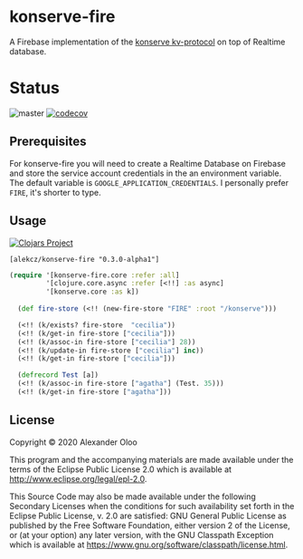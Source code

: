 # konserve-fire

A Firebase implementation of the [konserve kv-protocol](https://github.com/replikativ/konserve) on top of Realtime database.

# Status

![master](https://github.com/alekcz/konserve-fire/workflows/master/badge.svg?branch=master) [![codecov](https://codecov.io/gh/alekcz/konserve-fire/branch/master/graph/badge.svg)](https://codecov.io/gh/alekcz/konserve-fire)   

## Prerequisites

For konserve-fire you will need to create a Realtime Database on Firebase and store the service account credentials in the an environment variable. The default variable is `GOOGLE_APPLICATION_CREDENTIALS`. I personally prefer `FIRE`, it's shorter to type.

## Usage

[![Clojars Project](https://img.shields.io/clojars/v/alekcz/konserve-fire.svg)](https://clojars.org/alekcz/konserve-fire)

`[alekcz/konserve-fire "0.3.0-alpha1"]`

```clojure
(require '[konserve-fire.core :refer :all]
         '[clojure.core.async :refer [<!!] :as async]
         '[konserve.core :as k])
  
  (def fire-store (<!! (new-fire-store "FIRE" :root "/konserve")))

  (<!! (k/exists? fire-store  "cecilia"))
  (<!! (k/get-in fire-store ["cecilia"]))
  (<!! (k/assoc-in fire-store ["cecilia"] 28))
  (<!! (k/update-in fire-store ["cecilia"] inc))
  (<!! (k/get-in fire-store ["cecilia"]))

  (defrecord Test [a])
  (<!! (k/assoc-in fire-store ["agatha"] (Test. 35)))
  (<!! (k/get-in fire-store ["agatha"]))
```

## License

Copyright © 2020 Alexander Oloo

This program and the accompanying materials are made available under the
terms of the Eclipse Public License 2.0 which is available at
http://www.eclipse.org/legal/epl-2.0.

This Source Code may also be made available under the following Secondary
Licenses when the conditions for such availability set forth in the Eclipse
Public License, v. 2.0 are satisfied: GNU General Public License as published by
the Free Software Foundation, either version 2 of the License, or (at your
option) any later version, with the GNU Classpath Exception which is available
at https://www.gnu.org/software/classpath/license.html.
